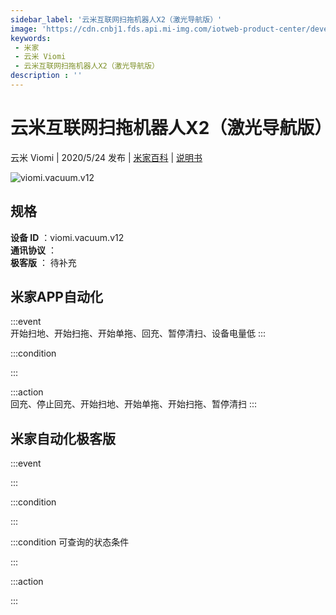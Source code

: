 ```yaml
---
sidebar_label: '云米互联网扫拖机器人X2（激光导航版）'
image: 'https://cdn.cnbj1.fds.api.mi-img.com/iotweb-product-center/developer_1579073680346PdSNdB1j.png?GalaxyAccessKeyId=AKVGLQWBOVIRQ3XLEW&Expires=9223372036854775807&Signature=wq0xLbIJMPRx8RCZHOsW0uG/rPo='
keywords: 
 - 米家
 - 云米 Viomi
 - 云米互联网扫拖机器人X2（激光导航版）
description : ''
---
```

# 云米互联网扫拖机器人X2（激光导航版）

云米 Viomi | 2020/5/24 发布 | [米家百科](https://home.mi.com/webapp/content/baike/product/index.html?model=viomi.vacuum.v12) | [说明书](https://home.mi.com/views/introduction.html?model=viomi.vacuum.v12&region=cn)

![viomi.vacuum.v12](https://cdn.cnbj1.fds.api.mi-img.com/iotweb-product-center/developer_1579073680346PdSNdB1j.png?GalaxyAccessKeyId=AKVGLQWBOVIRQ3XLEW&Expires=9223372036854775807&Signature=wq0xLbIJMPRx8RCZHOsW0uG/rPo=)

## 规格  
> 
**设备 ID** ：viomi.vacuum.v12  
**通讯协议** ：  
**极客版**  ： 待补充 


## 米家APP自动化  

:::event  
开始扫地、开始扫拖、开始单拖、回充、暂停清扫、设备电量低
:::

:::condition  

:::

:::action   
回充、停止回充、开始扫地、开始单拖、开始扫拖、暂停清扫
:::

## 米家自动化极客版  

:::event  

:::

:::condition  

:::

:::condition 可查询的状态条件  

:::

:::action  

:::

        

